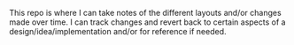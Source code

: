 This repo is where I can take notes of the different layouts and/or changes made over time. I can track changes and revert back to certain aspects of a design/idea/implementation and/or for reference if needed.

